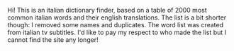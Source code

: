 Hi! This is an italian dictionary finder, based on a table of 2000 most common italian words and their english translations. The list is a bit shorter though: I removed some names and duplicates. The word list was created from italian tv subtitles. I'd like to pay my respect to who made the list but I cannot find the site any longer!